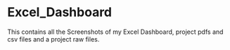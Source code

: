 # Excel_Dashboard

This contains all the Screenshots of my Excel Dashboard, project pdfs and csv files and a project raw files.
